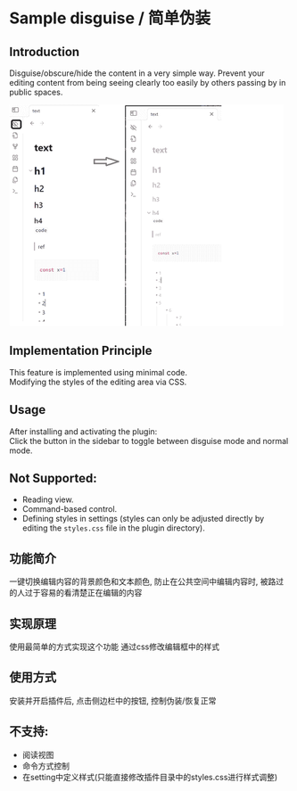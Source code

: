 # Sample disguise / 简单伪装

## Introduction
Disguise/obscure/hide the content in a very simple way. Prevent your editing content from being seeing clearly too easily by others passing by in public spaces.


![intro.png](intro.png)


## Implementation Principle
This feature is implemented using minimal code.  
Modifying the styles of the editing area via CSS.

## Usage
After installing and activating the plugin:  
Click the button in the sidebar to toggle between disguise mode and normal mode.

## Not Supported:
- Reading view.
- Command-based control.
- Defining styles in settings (styles can only be adjusted directly by editing the `styles.css` file in the plugin directory).

## 功能简介
一键切换编辑内容的背景颜色和文本颜色, 防止在公共空间中编辑内容时, 被路过的人过于容易的看清楚正在编辑的内容

## 实现原理
使用最简单的方式实现这个功能
通过css修改编辑框中的样式

## 使用方式
安装并开启插件后, 点击侧边栏中的按钮, 控制伪装/恢复正常

## 不支持:
- 阅读视图
- 命令方式控制
- 在setting中定义样式(只能直接修改插件目录中的styles.css进行样式调整)
